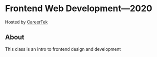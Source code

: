 # Frontend Web Development&mdash;2020
Hosted by [CareerTek](https://hendrickscareertek.org/)

## About
This class is an intro to frontend design and development
